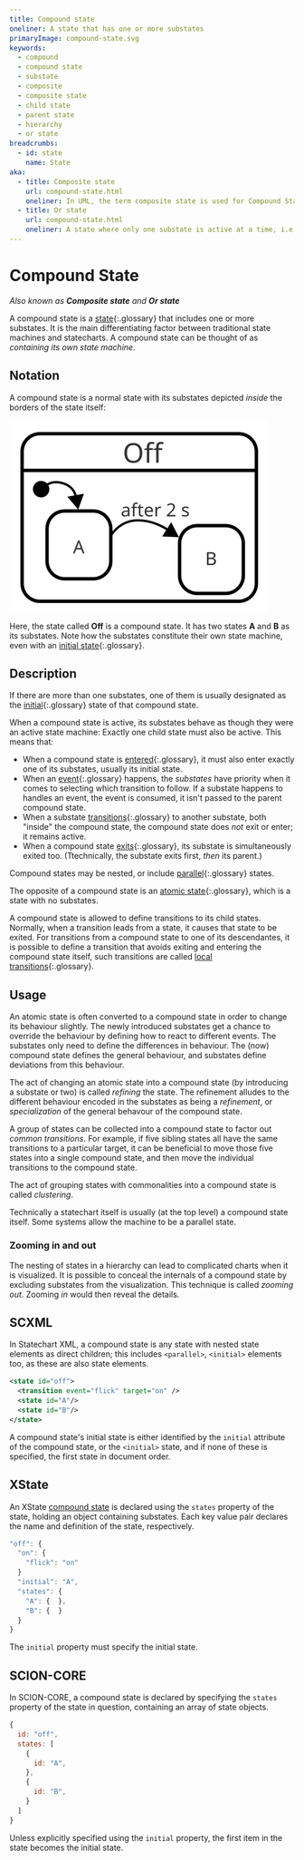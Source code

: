 ```yaml
---
title: Compound state
oneliner: A state that has one or more substates
primaryImage: compound-state.svg
keywords:
  - compound
  - compound state
  - substate 
  - composite
  - composite state
  - child state
  - parent state
  - hierarchy
  - or state
breadcrumbs:
  - id: state
    name: State
aka:
  - title: Composite state
    url: compound-state.html
    oneliner: In UML, the term composite state is used for Compound State.
  - title: Or state
    url: compound-state.html
    oneliner: A state where only one substate is active at a time, i.e. a OR b OR c, known as a compound state
---
```


# Compound State

_Also known as **Composite state** and **Or state**_

A compound state is a [state](state.html){:.glossary} that includes one or more substates.  It is the main differentiating factor between traditional state machines and statecharts.  A compound state can be thought of as _containing its own state machine_.

## Notation

A compound state is a normal state with its substates depicted _inside_ the borders of the state itself:

![A state "Off" with substates A and B](compound-state.svg)

Here, the state called **Off** is a compound state.  It has two states **A** and **B** as its substates.  Note how the substates constitute their own state machine, even with an [initial state](initial-state.html){:.glossary}.

## Description

If there are more than one substates, one of them is usually designated as the [initial](initial-state.html){:.glossary} state of that compound state.

When a compound state is active, its substates behave as though they were an active state machine:  Exactly one child state must also be active.  This means that:

* When a compound state is [entered](enter.html){:.glossary}, it must also enter exactly one of its substates, usually its initial state.
* When an [event](event.html){:.glossary} happens, the _substates_ have priority when it comes to selecting which transition to follow.  If a substate happens to handles an event, the event is consumed, it isn't passed to the parent compound state.
* When a substate [transitions](transition.html){:.glossary} to another substate, both "inside" the compound state, the compound state does _not_ exit or enter; it remains active.
* When a compound state [exits](exit.html){:.glossary}, its substate is simultaneously exited too. (Ttechnically, the substate exits first, _then_ its parent.)

Compound states may be nested, or include [parallel](parallel-state.html){:.glossary} states.

The opposite of a compound state is an [atomic state](atomic-state.html){:.glossary}, which is a state with no substates.

A compound state is allowed to define transitions to its child states. Normally, when a transition leads from a state, it causes that state to be exited.  For transitions from a compound state to one of its descendantes, it is possible to define a transition that avoids exiting and entering the compound state itself, such transitions are called [local transitions](local-transition.html){:.glossary}. 

## Usage

An atomic state is often converted to a compound state in order to change its behaviour slightly.  The newly introduced substates get a chance to override the behaviour by defining how to react to different events.  The substates only need to define the differences in behaviour.  The (now) compound state defines the general behaviour, and substates define deviations from this behaviour.

The act of changing an atomic state into a compound state (by introducing a substate or two) is called _refining_ the state.  The refinement alludes to the different behaviour encoded in the substates as being a _refinement_, or _specialization_ of the general behavour of the compound state.

A group of states can be collected into a compound state to factor out _common transitions_.  For example, if five sibling states all have the same transitions to a particular target, it can be beneficial to move those five states into a single compound state, and then move the individual transitions to the compound state.

The act of grouping states with commonalities into a compound state is called _clustering_.

Technically a statechart itself is usually (at the top level) a compound state itself.  Some systems allow the machine to be a parallel state.


### Zooming in and out

The nesting of states in a hierarchy can lead to complicated charts when it is visualized.  It is possible to conceal the internals of a compound state by excluding substates from the visualization.  This technique is called _zooming out_.  Zooming _in_ would then reveal the details.

## SCXML

In Statechart XML, a compound state is any state with nested state elements as direct children; this includes `<parallel>`, `<initial>` elements too, as these are also state elements.

``` xml
<state id="off">
  <transition event="flick" target="on" />
  <state id="A"/>
  <state id="B"/>
</state>
```

A compound state's initial state is either identified by the `initial` attribute of the compound state, or the `<initial>` state, and if none of these is specified, the first state in document order.

## XState

An XState [compound state](https://xstate.js.org/docs/guides/hierarchical.html) is declared using the `states` property of the state, holding an object containing substates.  Each key value pair declares the name and definition of the state, respectively.

```javascript
"off": {
  "on": {
    "flick": "on"
  }
  "initial": "A",
  "states": {
    "A": {  },
    "B": {  }
  }
}
```

The `initial` property must specify the initial state.

## SCION-CORE

In SCION-CORE, a compound state is declared by specifying the `states` property of the state in question, containing an array of state objects.

``` javascript
{
  id: "off",
  states: [
    {
      id: "A",
    },
    {
      id: "B",
    }
  ]
}
```

Unless explicitly specified using the `initial` property, the first item in the state becomes the initial state.
